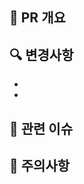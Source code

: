 ## 📝 PR 개요
<!-- 이 PR이 해결하는 문제나 추가하는 기능에 대한 간략한 설명 -->

## 🔍 변경사항
<!-- 주요 변경사항 목록 (불릿 포인트) -->
-
-

## 🔗 관련 이슈
<!-- 관련된 이슈 링크 (e.g. Closes #123) -->

## 🚨 주의사항
<!-- 리뷰어가 알아야 할 주의사항이나 고려사항 -->